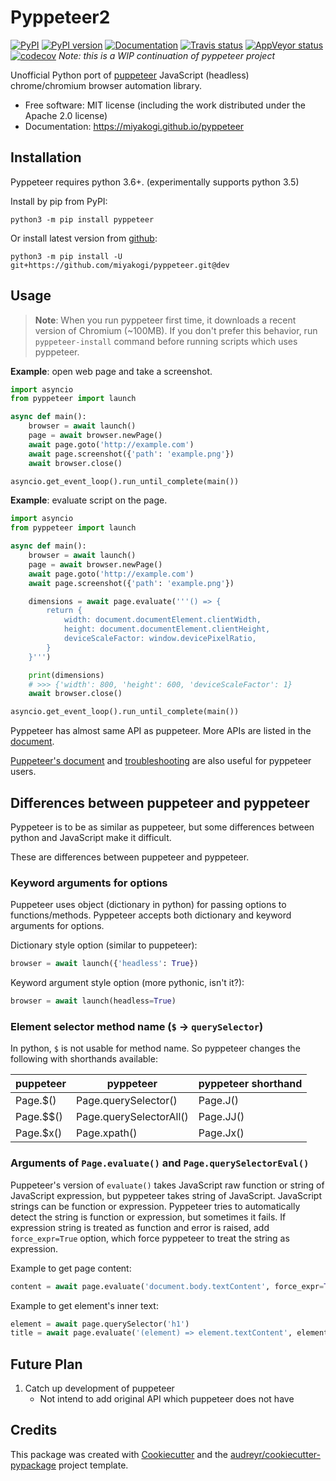 Pyppeteer2
==========

[![PyPI](https://img.shields.io/pypi/v/pyppeteer2.svg)](https://pypi.python.org/pypi/pyppeteer2)
[![PyPI version](https://img.shields.io/pypi/pyversions/pyppeteer2.svg)](https://pypi.python.org/pypi/pyppeteer2)
[![Documentation](https://img.shields.io/badge/docs-latest-brightgreen.svg)](https://miyakogi.github.io/pyppeteer2)
[![Travis status](https://travis-ci.org/miyakogi/pyppeteer2.svg)](https://travis-ci.org/miyakogi/pyppeteer2)
[![AppVeyor status](https://ci.appveyor.com/api/projects/status/nb53tkg9po8v1blk?svg=true)](https://ci.appveyor.com/project/miyakogi/pyppeteer2)
[![codecov](https://codecov.io/gh/miyakogi/pyppeteer2/branch/master/graph/badge.svg)](https://codecov.io/gh/miyakogi/pyppeteer2)
_Note: this is a WIP continuation of pyppeteer project_  

Unofficial Python port of
[puppeteer](https://github.com/GoogleChrome/puppeteer) JavaScript (headless)
chrome/chromium browser automation library.

* Free software: MIT license (including the work distributed under the Apache 2.0 license)
* Documentation: https://miyakogi.github.io/pyppeteer

## Installation

Pyppeteer requires python 3.6+.
(experimentally supports python 3.5)

Install by pip from PyPI:

```
python3 -m pip install pyppeteer
```

Or install latest version from [github](https://github.com/miyakogi/pyppeteer):

```
python3 -m pip install -U git+https://github.com/miyakogi/pyppeteer.git@dev
```

## Usage

> **Note**: When you run pyppeteer first time, it downloads a recent version of Chromium (~100MB).
> If you don't prefer this behavior, run `pyppeteer-install` command before running scripts which uses pyppeteer.

**Example**: open web page and take a screenshot.

```py
import asyncio
from pyppeteer import launch

async def main():
    browser = await launch()
    page = await browser.newPage()
    await page.goto('http://example.com')
    await page.screenshot({'path': 'example.png'})
    await browser.close()

asyncio.get_event_loop().run_until_complete(main())
```

**Example**: evaluate script on the page.

```py
import asyncio
from pyppeteer import launch

async def main():
    browser = await launch()
    page = await browser.newPage()
    await page.goto('http://example.com')
    await page.screenshot({'path': 'example.png'})

    dimensions = await page.evaluate('''() => {
        return {
            width: document.documentElement.clientWidth,
            height: document.documentElement.clientHeight,
            deviceScaleFactor: window.devicePixelRatio,
        }
    }''')

    print(dimensions)
    # >>> {'width': 800, 'height': 600, 'deviceScaleFactor': 1}
    await browser.close()

asyncio.get_event_loop().run_until_complete(main())
```

Pyppeteer has almost same API as puppeteer.
More APIs are listed in the
[document](https://miyakogi.github.io/pyppeteer/reference.html).

[Puppeteer's document](https://github.com/GoogleChrome/puppeteer/blob/master/docs/api.md#)
and [troubleshooting](https://github.com/GoogleChrome/puppeteer/blob/master/docs/troubleshooting.md) are also useful for pyppeteer users.

## Differences between puppeteer and pyppeteer

Pyppeteer is to be as similar as puppeteer, but some differences between python
and JavaScript make it difficult.

These are differences between puppeteer and pyppeteer.

### Keyword arguments for options

Puppeteer uses object (dictionary in python) for passing options to
functions/methods. Pyppeteer accepts both dictionary and keyword arguments for
options.

Dictionary style option (similar to puppeteer):

```python
browser = await launch({'headless': True})
```

Keyword argument style option (more pythonic, isn't it?):

```python
browser = await launch(headless=True)
```

### Element selector method name (`$` -> `querySelector`)

In python, `$` is not usable for method name. So pyppeteer changes the following with shorthands available:

| puppeteer | pyppeteer               | pyppeteer shorthand |
|-----------|-------------------------|---------------------|
| Page.$()  | Page.querySelector()    | Page.J()            |
| Page.$$() | Page.querySelectorAll() | Page.JJ()           |
| Page.$x() | Page.xpath()            | Page.Jx()           |

### Arguments of `Page.evaluate()` and `Page.querySelectorEval()`

Puppeteer's version of `evaluate()` takes JavaScript raw function or string of
JavaScript expression, but pyppeteer takes string of JavaScript. JavaScript
strings can be function or expression. Pyppeteer tries to automatically detect
the string is function or expression, but sometimes it fails. If expression
string is treated as function and error is raised, add `force_expr=True` option,
which force pyppeteer to treat the string as expression.

Example to get page content:

```python
content = await page.evaluate('document.body.textContent', force_expr=True)
```

Example to get element's inner text:

```python
element = await page.querySelector('h1')
title = await page.evaluate('(element) => element.textContent', element)
```

## Future Plan

1. Catch up development of puppeteer
    * Not intend to add original API which puppeteer does not have

## Credits

This package was created with [Cookiecutter](https://github.com/audreyr/cookiecutter) and the [audreyr/cookiecutter-pypackage](https://github.com/audreyr/cookiecutter-pypackage) project template.
